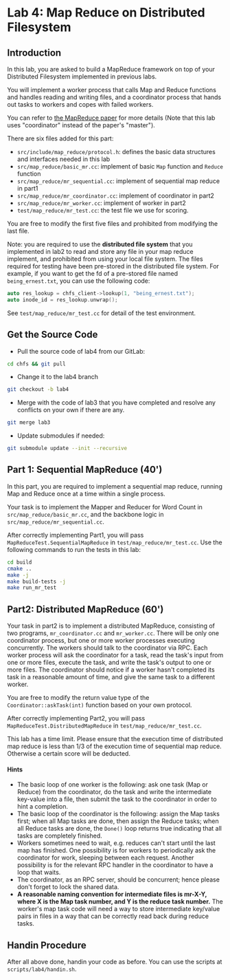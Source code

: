 # Lab 4: Map Reduce on Distributed Filesystem

## Introduction

In this lab, you are asked to build a MapReduce framework on top of your Distributed Filesystem implemented in previous labs.

You will implement a worker process that calls Map and Reduce functions and handles reading and writing files, and a coordinator process that hands out tasks to workers and copes with failed workers.

You can refer to [the MapReduce paper](https://www.usenix.org/legacy/events/osdi04/tech/full_papers/dean/dean.pdf) for more details (Note that this lab uses "coordinator" instead of the paper's "master").

There are six files added for this part:

- `src/include/map_reduce/protocol.h`: defines the basic data structures and interfaces needed in this lab
- `src/map_reduce/basic_mr.cc`: implement of basic  `Map` function and `Reduce` function
- `src/map_reduce/mr_sequential.cc`: implement of sequential map reduce in part1
- `src/map_reduce/mr_coordinator.cc`: implement of coordinator in part2
- `src/map_reduce/mr_worker.cc`: implement of worker in part2
- `test/map_reduce/mr_test.cc`: the test file we use for scoring.

You are free to modify the first five files and prohibited from modifying the last file.

Note: you are required to use the **distributed file system** that you implemented in lab2 to read and store any file in your map reduce implement, and prohibited from using your local file system. The files required for testing have been pre-stored in the distributed file system. For example, if you want to get the fd of a pre-stored file named `being_ernest.txt`, you can use the following code:

```cpp
auto res_lookup = chfs_client->lookup(1, "being_ernest.txt");
auto inode_id = res_lookup.unwrap();
```

See `test/map_reduce/mr_test.cc` for detail of the test environment.

## Get the Source Code

- Pull the source code of lab4 from our GitLab:

```sh
cd chfs && git pull
```

- Change it to the lab4 branch

```sh
git checkout -b lab4
```

- Merge with the code of lab3 that you have completed and resolve any conflicts on your own if there are any.

```sh
git merge lab3
```

- Update submodules if needed:

```sh
git submodule update --init --recursive
```

## Part 1: Sequential MapReduce (40')

In this part, you are required to implement a sequential map reduce, running Map and Reduce once at a time within a single process.

Your task is to implement the Mapper and Reducer for Word Count in `src/map_reduce/basic_mr.cc`, and the backbone logic in `src/map_reduce/mr_sequential.cc`.

After correctly implementing Part1, you will pass `MapReduceTest.SequentialMapReduce` in `test/map_reduce/mr_test.cc`. Use the following commands to run the tests in this lab:

```sh
cd build
cmake ..
make -j
make build-tests -j
make run_mr_test
```

## Part2: Distributed MapReduce (60')

Your task in part2 is to implement a distributed MapReduce, consisting of two programs, `mr_coordinator.cc` and `mr_worker.cc`. There will be only one coordinator process, but one or more worker processes executing concurrently. The workers should talk to the coordinator via RPC. Each worker process will ask the coordinator for a task, read the task's input from one or more files, execute the task, and write the task's output to one or more files. The coordinator should notice if a worker hasn't completed its task in a reasonable amount of time, and give the same task to a different worker.

You are free to modify the return value type of the `Coordinator::askTask(int)` function based on your own protocol.

After correctly implementing Part2, you will pass `MapReduceTest.DistributedMapReduce` in `test/map_reduce/mr_test.cc`.

This lab has a time limit. Please ensure that the execution time of distributed map reduce is less than 1/3 of the execution time of sequential map reduce. Otherwise a certain score will be deducted.

#### Hints

- The basic loop of one worker is the following: ask one task (Map or Reduce) from the coordinator, do the task and write the intermediate key-value into a file, then submit the task to the coordinator in order to hint a completion.
- The basic loop of the coordinator is the following: assign the Map tasks first; when all Map tasks are done, then assign the Reduce tasks; when all Reduce tasks are done, the `Done()` loop returns true indicating that all tasks are completely finished.
- Workers sometimes need to wait, e.g. reduces can't start until the last map has finished. One possibility is for workers to periodically ask the coordinator for work, sleeping between each request. Another possibility is for the relevant RPC handler in the coordinator to have a loop that waits.
- The coordinator, as an RPC server, should be concurrent; hence please don't forget to lock the shared data.
- **A reasonable naming convention for intermediate files is mr-X-Y, where X is the Map task number, and Y is the reduce task number.** The worker's map task code will need a way to store intermediate key/value pairs in files in a way that can be correctly read back during reduce tasks.

## Handin Procedure

After all above done, handin your code as before. You can use the scripts at `scripts/lab4/handin.sh`.
